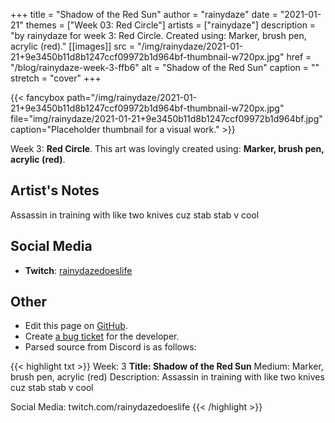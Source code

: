 +++
title =       "Shadow of the Red Sun"
author =      "rainydaze"
date =        "2021-01-21"
themes =      ["Week 03: Red Circle"]
artists =     ["rainydaze"]
description = "by rainydaze for week 3: Red Circle. Created using: Marker, brush pen, acrylic (red)."
[[images]]
      src = "/img/rainydaze/2021-01-21+9e3450b11d8b1247ccf09972b1d964bf-thumbnail-w720px.jpg"
      href = "/blog/rainydaze-week-3-ffb6"
      alt = "Shadow of the Red Sun"
      caption = ""
      stretch = "cover"
+++


{{< fancybox path="/img/rainydaze/2021-01-21+9e3450b11d8b1247ccf09972b1d964bf-thumbnail-w720px.jpg" file="img/rainydaze/2021-01-21+9e3450b11d8b1247ccf09972b1d964bf.jpg" caption="Placeholder thumbnail for a visual work." >}}


Week 3: **Red Circle**. This art was lovingly created using: **Marker, brush pen, acrylic (red)**.

## Artist's Notes

Assassin in training with like two knives cuz stab stab v cool

## Social Media

- **Twitch**: <a href='https://twitch.tv/rainydazedoeslife' target='_blank'>rainydazedoeslife</a>

## Other

- Edit this page on [GitHub](https://github.com/teaminkling/web-refresh/edit/main/content/blog/rainydaze-week-3-ffb6.md).
- Create [a bug ticket](https://github.com/teaminkling/web-refresh/issues/new?assignees=&labels=bug&template=problem-report.md&title=) for the developer.
- Parsed source from Discord is as follows:

{{< highlight txt >}}
Week: 3
**Title:  Shadow of the Red Sun**
Medium: Marker, brush pen, acrylic (red)
Description: 
Assassin in training with like two knives cuz stab stab v cool

Social Media: twitch.com/rainydazedoeslife
{{< /highlight >}}
